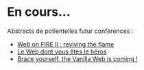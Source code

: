 # En cours...

Abstracts de potientelles futur conférences :

- [Web on FIRE II : reviving the flame](./wof-v3)
- [Le Web dont vous êtes le héros](./web-hero)
- [Brace yourself, the Vanilla Web is coming !](./VanillaWeb)
